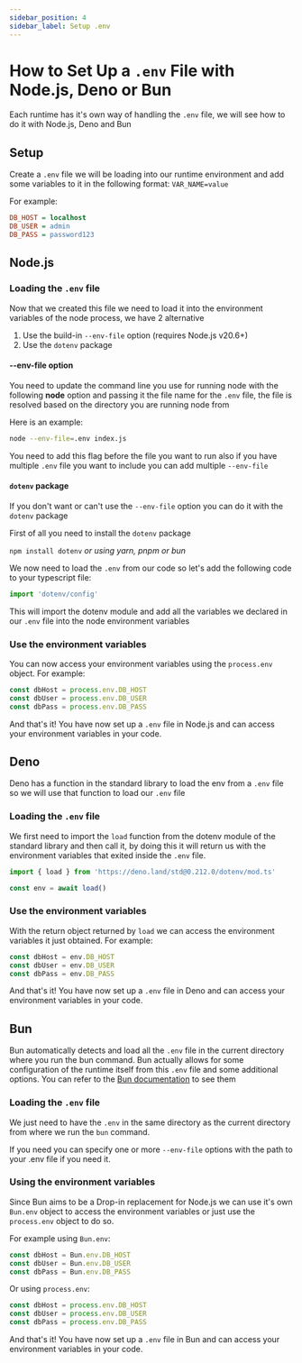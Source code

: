 ```yaml
---
sidebar_position: 4
sidebar_label: Setup .env
---
```


# How to Set Up a `.env` File with Node.js, Deno or Bun

Each runtime has it's own way of handling the `.env` file, we will see how to do it with Node.js, Deno and Bun

## Setup

Create a `.env` file we will be loading into our runtime environment and add some variables to it in the following format: `VAR_NAME=value`

For example:

```ini
DB_HOST = localhost
DB_USER = admin
DB_PASS = password123
```

## Node.js

### Loading the `.env` file

Now that we created this file we need to load it into the environment variables of the node process, we have 2 alternative

1. Use the build-in `--env-file` option (requires Node.js v20.6+)
1. Use the `dotenv` package

#### --env-file option

You need to update the command line you use for running node with the following **node** option and passing it the file name for the `.env` file, the file is resolved based on the directory you are running node from

Here is an example:

```sh
node --env-file=.env index.js
```

You need to add this flag before the file you want to run also if you have multiple `.env` file you want to include you can add multiple `--env-file`

#### `dotenv` package

If you don't want or can't use the `--env-file` option you can do it with the `dotenv` package

First of all you need to install the `dotenv` package

`npm install dotenv`
_or using yarn, pnpm or bun_

We now need to load the `.env` from our code so let's add the following code to your typescript file:

```ts
import 'dotenv/config'
```

This will import the dotenv module and add all the variables we declared in our `.env` file into the node environment variables

### Use the environment variables

You can now access your environment variables using the `process.env` object. For example:

```ts
const dbHost = process.env.DB_HOST
const dbUser = process.env.DB_USER
const dbPass = process.env.DB_PASS
```

And that's it! You have now set up a `.env` file in Node.js and can access your environment variables in your code.

## Deno

Deno has a function in the standard library to load the env from a `.env` file so we will use that function to load our `.env` file

### Loading the `.env` file

We first need to import the `load` function from the dotenv module of the standard library and then call it, by doing this it will return us with the environment variables that exited inside the `.env` file.

```ts
import { load } from 'https://deno.land/std@0.212.0/dotenv/mod.ts'

const env = await load()
```

### Use the environment variables

With the return object returned by `load` we can access the environment variables it just obtained. For example:

```ts
const dbHost = env.DB_HOST
const dbUser = env.DB_USER
const dbPass = env.DB_PASS
```

And that's it! You have now set up a `.env` file in Deno and can access your environment variables in your code.

## Bun

Bun automatically detects and load all the `.env` file in the current directory where you run the bun command. Bun actually allows for some configuration of the runtime itself from this `.env` file and some additional options. You can refer to the [Bun documentation](https://bun.sh/docs/runtime/env) to see them

### Loading the `.env` file

We just need to have the `.env` in the same directory as the current directory from where we run the `bun` command.

If you need you can specify one or more `--env-file` options with the path to your .env file if you need it.

### Using the environment variables

Since Bun aims to be a Drop-in replacement for Node.js we can use it's own `Bun.env` object to access the environment variables or just use the `process.env` object to do so.

For example using `Bun.env`:

```ts
const dbHost = Bun.env.DB_HOST
const dbUser = Bun.env.DB_USER
const dbPass = Bun.env.DB_PASS
```

Or using `process.env`:

```ts
const dbHost = process.env.DB_HOST
const dbUser = process.env.DB_USER
const dbPass = process.env.DB_PASS
```

And that's it! You have now set up a `.env` file in Bun and can access your environment variables in your code.
